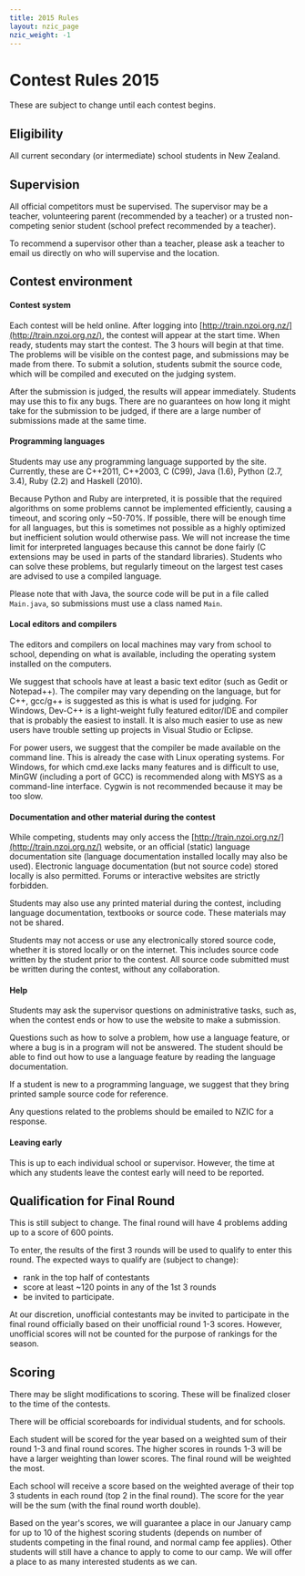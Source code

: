 ```yaml
---
title: 2015 Rules
layout: nzic_page
nzic_weight: -1
---
```


# Contest Rules 2015

These are subject to change until each contest begins.

## Eligibility

All current secondary (or intermediate) school students in New Zealand.

## Supervision

All official competitors must be supervised. The supervisor may be a teacher, volunteering parent (recommended by a teacher) or a trusted non-competing senior student (school prefect recommended by a teacher).

To recommend a supervisor other than a teacher, please ask a teacher to email us directly on who will supervise and the location.

## Contest environment

#### Contest system

Each contest will be held online. After logging into [](http://train.nzoi.org.nz/)[http://train.nzoi.org.nz/](http://train.nzoi.org.nz/), the contest will appear at the start time. When ready, students may start the contest. The 3 hours will begin at that time. The problems will be visible on the contest page, and submissions may be made from there. To submit a solution, students submit the source code, which will be compiled and executed on the judging system.

After the submission is judged, the results will appear immediately. Students may use this to fix any bugs. There are no guarantees on how long it might take for the submission to be judged, if there are a large number of submissions made at the same time.

#### Programming languages

Students may use any programming language supported by the site. Currently, these are C++2011, C++2003, C (C99), Java (1.6), Python (2.7, 3.4), Ruby (2.2) and Haskell (2010).

Because Python and Ruby are interpreted, it is possible that the required algorithms on some problems cannot be implemented efficiently, causing a timeout, and scoring only ~50-70%. If possible, there will be enough time for all languages, but this is sometimes not possible as a highly optimized but inefficient solution would otherwise pass. We will not increase the time limit for interpreted languages because this cannot be done fairly (C extensions may be used in parts of the standard libraries). Students who can solve these problems, but regularly timeout on the largest test cases are advised to use a compiled language.

Please note that with Java, the source code will be put in a file called `Main.java`, so submissions must use a class named `Main`.

#### Local editors and compilers

The editors and compilers on local machines may vary from school to school, depending on what is available, including the operating system installed on the computers.

We suggest that schools have at least a basic text editor (such as Gedit or Notepad++). The compiler may vary depending on the language, but for C++, gcc/g++ is suggested as this is what is used for judging. For Windows, Dev-C++ is a light-weight fully featured editor/IDE and compiler that is probably the easiest to install. It is also much easier to use as new users have trouble setting up projects in Visual Studio or Eclipse.

For power users, we suggest that the compiler be made available on the command line. This is already the case with Linux operating systems. For Windows, for which cmd.exe lacks many features and is difficult to use, MinGW (including a port of GCC) is recommended along with MSYS as a command-line interface. Cygwin is not recommended because it may be too slow.

#### Documentation and other material during the contest

While competing, students may only access the [http://train.nzoi.org.nz/](http://train.nzoi.org.nz/) website, or an official (static) language documentation site (language documentation installed locally may also be used). Electronic language documentation (but not source code) stored locally is also permitted. Forums or interactive websites are strictly forbidden.

Students may also use any printed material during the contest, including language documentation, textbooks or source code. These materials may not be shared.

Students may not access or use any electronically stored source code, whether it is stored locally or on the internet. This includes source code written by the student prior to the contest. All source code submitted must be written during the contest, without any collaboration.

#### Help

Students may ask the supervisor questions on administrative tasks, such as, when the contest ends or how to use the website to make a submission.

Questions such as how to solve a problem, how use a language feature, or where a bug is in a program will not be answered. The student should be able to find out how to use a language feature by reading the language documentation.

If a student is new to a programming language, we suggest that they bring printed sample source code for reference.

Any questions related to the problems should be emailed to NZIC for a response.

#### Leaving early

This is up to each individual school or supervisor. However, the time at which any students leave the contest early will need to be reported.

## Qualification for Final Round

This is still subject to change. The final round will have 4 problems adding up to a score of 600 points.

To enter, the results of the first 3 rounds will be used to qualify to enter this round. The expected ways to qualify are (subject to change):

- rank in the top half of contestants
- score at least ~120 points in any of the 1st 3 rounds
- be invited to participate.

At our discretion, unofficial contestants may be invited to participate in the final round officially based on their unofficial round 1-3 scores. However, unofficial scores will not be counted for the purpose of rankings for the season.

## Scoring

There may be slight modifications to scoring. These will be finalized closer to the time of the contests.

There will be official scoreboards for individual students, and for schools.

Each student will be scored for the year based on a weighted sum of their round 1-3 and final round scores. The higher scores in rounds 1-3 will be have a larger weighting than lower scores. The final round will be weighted the most.

Each school will receive a score based on the weighted average of their top 3 students in each round (top 2 in the final round). The score for the year will be the sum (with the final round worth double).

Based on the year's scores, we will guarantee a place in our January camp for up to 10 of the highest scoring students (depends on number of students competing in the final round, and normal camp fee applies). Other students will still have a chance to apply to come to our camp. We will offer a place to as many interested students as we can.
